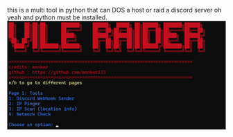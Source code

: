 this is a multi tool in python that can DOS a host or raid a discord server
oh yeah and python must be installed.
 ![Image Alt](https://github.com/monker133/vile-discord-raider/blob/main/Screenshot%202025-05-05%20162110.png?raw=true)
